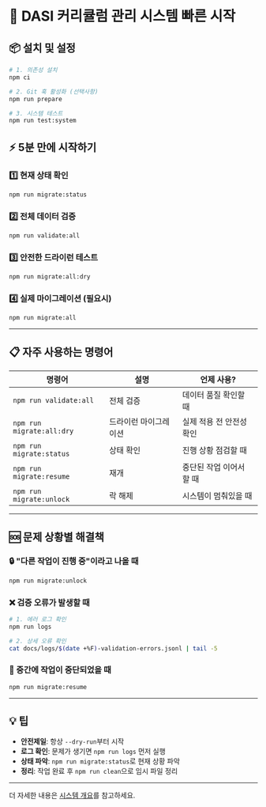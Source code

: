 # 🚀 DASI 커리큘럼 관리 시스템 빠른 시작

## 📦 설치 및 설정

```bash
# 1. 의존성 설치
npm ci

# 2. Git 훅 활성화 (선택사항)
npm run prepare

# 3. 시스템 테스트
npm run test:system
```

## ⚡ 5분 만에 시작하기

### 1️⃣ **현재 상태 확인**
```bash
npm run migrate:status
```

### 2️⃣ **전체 데이터 검증**
```bash
npm run validate:all
```

### 3️⃣ **안전한 드라이런 테스트**
```bash
npm run migrate:all:dry
```

### 4️⃣ **실제 마이그레이션 (필요시)**
```bash
npm run migrate:all
```

---

## 📋 자주 사용하는 명령어

| 명령어 | 설명 | 언제 사용? |
|-------|------|-----------|
| `npm run validate:all` | 전체 검증 | 데이터 품질 확인할 때 |
| `npm run migrate:all:dry` | 드라이런 마이그레이션 | 실제 적용 전 안전성 확인 |
| `npm run migrate:status` | 상태 확인 | 진행 상황 점검할 때 |
| `npm run migrate:resume` | 재개 | 중단된 작업 이어서 할 때 |
| `npm run migrate:unlock` | 락 해제 | 시스템이 멈춰있을 때 |

---

## 🆘 문제 상황별 해결책

### 🔒 "다른 작업이 진행 중"이라고 나올 때
```bash
npm run migrate:unlock
```

### ❌ 검증 오류가 발생할 때
```bash
# 1. 에러 로그 확인
npm run logs

# 2. 상세 오류 확인
cat docs/logs/$(date +%F)-validation-errors.jsonl | tail -5
```

### 🔄 중간에 작업이 중단되었을 때
```bash
npm run migrate:resume
```

---

## 💡 팁

- **안전제일**: 항상 `--dry-run`부터 시작
- **로그 확인**: 문제가 생기면 `npm run logs` 먼저 실행  
- **상태 파악**: `npm run migrate:status`로 현재 상황 파악
- **정리**: 작업 완료 후 `npm run clean`으로 임시 파일 정리

---

더 자세한 내용은 [시스템 개요](./SYSTEM_OVERVIEW.md)를 참고하세요.